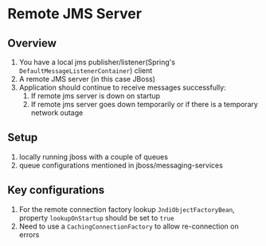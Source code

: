 # Remote JMS Server

## Overview
1. You have a local jms publisher/listener(Spring's `DefaultMessageListenerContainer`) client
1. A remote JMS server (in this case JBoss)
1. Application should continue to receive messages successfully:
    1. If remote jms server is down on startup
    1. If remote jms server goes down temporarily or if there is a temporary network outage
    
## Setup
1. locally running jboss with a couple of queues
1. queue configurations mentioned in jboss/messaging-services

## Key configurations
1. For the remote connection factory lookup `JndiObjectFactoryBean`, property `lookupOnStartup` should be set to `true`
1. Need to use a `CachingConnectionFactory` to allow re-connection on errors